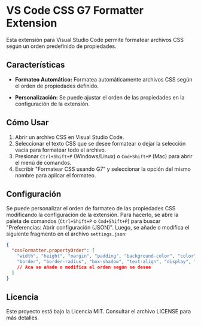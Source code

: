 # VS Code CSS G7 Formatter Extension

Esta extensión para Visual Studio Code permite formatear archivos CSS según un orden predefinido de propiedades.

## Características

- **Formateo Automático:** Formatea automáticamente archivos CSS según el orden de propiedades definido.
  
- **Personalización:** Se puede ajustar el orden de las propiedades en la configuración de la extensión.

## Cómo Usar

1. Abrir un archivo CSS en Visual Studio Code.
2. Seleccionar el texto CSS que se desee formatear o dejar la selección vacía para formatear todo el archivo.
3. Presionar `Ctrl+Shift+P` (Windows/Linux) o `Cmd+Shift+P` (Mac) para abrir el menú de comandos.
4. Escribir "Formatear CSS usando G7" y seleccionar la opción del mismo nombre para aplicar el formateo.

## Configuración

Se puede personalizar el orden de formateo de las propiedades CSS modificando la configuración de la extensión. Para hacerlo, se abre la paleta de comandos (`Ctrl+Shift+P` o `Cmd+Shift+P`) para buscar "Preferencias: Abrir configuración (JSON)". Luego, se añade o modifica el siguiente fragmento en el archivo `settings.json`:

```json
{
  "cssFormatter.propertyOrder": [
    "width", "height", "margin", "padding", "background-color", "color", "font-size", "font-family",
    "border", "border-radius", "box-shadow", "text-align", "display", "position", "top", "left"
    // Aca se añade o modifica el orden según se desee
  ]
}
```

## Licencia

Este proyecto está bajo la Licencia MIT. Consultar el archivo LICENSE para más detalles.